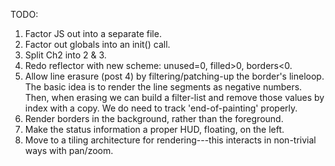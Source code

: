 TODO:
1. Factor JS out into a separate file.
2. Factor out globals into an init() call.
3. Split Ch2 into 2 & 3.
4. Redo reflector with new scheme: unused=0, filled>0, borders<0.
5. Allow line erasure (post 4) by filtering/patching-up the border's lineloop. The basic idea is to render the line segments as negative numbers. Then, when erasing we can build a filter-list and remove those values by index with a copy. We do need to track 'end-of-painting' properly.
6. Render borders in the background, rather than the foreground.
7. Make the status information a proper HUD, floating, on the left.
8. Move to a tiling architecture for rendering---this interacts in non-trivial ways with pan/zoom.
